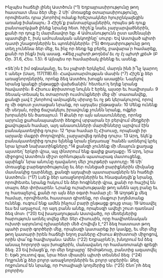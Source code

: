 
Ինչպես հաճելի լինել Աստծուն
(^1) Եղբայրասիրությունը թող հաստատ մնա ձեր մեջ։ 2 Մի՛ մոռացեք օտարասիրությունը, որովհետեւ դրա շնորհիվ
ոմանք հրեշտակներ հյուրընկալեցին առանց իմանալու։ 3 Հիշե՛ք բանտարկյալներին, որպես թե դուք բանտարկված
լինեք նրանց հետ. հիշե՛ք նաեւ չարչարվածներին, քանի որ դուք էլ մարմնավոր եք։ 4 Ամուսնությունն ըստ ամենայնի
պատվելի է, իսկ ամուսնական անկողինը՝ սուրբ։ Եվ Աստված պիտի դատի շնացողներին եւ պոռնիկներին։
(^5) Փողասիրությունը թող տեղ չունենա ձեր մեջ, եւ ինչ որ ձեռք եք բերել, բավարա՛ր համարեք, քանի որ ինքն իսկ ասաց.
_«Քեզ չպիտի թողնեմ եւ ոչ էլ պիտի լքեմ»_ (Բ Օր. 31.6, Հես. 1.5)։ 6 Այնպես որ համարձակ լինենք եւ ասենք.


«Տե՛րն է իմ օգնականը,
եւ ես չպիտի երկնչեմ,
մարդն ինձ ի՞նչ կարող է անել» (Սաղ. 117(118).6)։
Հավատարմության մասին
(^7) Հիշե՛ք ձեր առաջնորդներին, որոնք ձեզ Աստծու խոսքն ասացին։ Նայելով նրանց կյանքի ընթացքի վախճանին՝
հետեւո՛ղ եղեք նրանց հավատին։ 8 Հիսուս Քրիստոսը նույնն է երեկ, այսօր եւ հավիտյան։ 9 Տեսակ-տեսակ եւ օտարոտի
ուսմունքների մեջ մի՛ տատանվեք, քանզի լավ է շնորհով ամրացնել սիրտը եւ ոչ թե կերակուրով, որով ոչ մի օգուտ
չստացան նրանք, որ այդպես ընթացան։ 10 Մենք ունենք մի սեղան, որից ճաշակելու իրավունք չունեն նրանք, ովքեր
խորանին են ծառայում։ 11 Քանի որ այն անասունները, որոնց արյունը քահանայապետի ձեռքով սրբարան էր բերվում
մեղքերի քավության համար, այդ անասունների մարմինները այրվում էին բանակատեղիից դուրս։ 12 Դրա համար էլ
Հիսուսը, որպեսզի իր արյամբ մաքրի ժողովրդին, չարչարվեց դռնից դուրս։ 13 Արդ, եկե՛ք բանակատեղիից դուրս ելնենք
նրան ընդառաջ՝ հանձն առնելով կրել նրա կրած նախատինքները.^14 քանզի չունենք մի մնայուն քաղաք այստեղ՝ երկրի
վրա, այլ փնտրում ենք գալիք քաղաքը։ 15 Արդ, նրա միջոցով Աստծուն միշտ օրհնության պատարագ մատուցենք,
այսինքն՝ նրա անունը դավանող մեր շուրթերի պտուղը։ 16 Մի՛ մոռացեք բարեգործությունը եւ ձեր ունեցած բարիքներին
միմյանց մասնակից դարձնելը, քանզի այդպիսի պատարագներն են հաճելի Աստծուն։
(^17) Լսե՛ք ձեր առաջնորդներին եւ հնազանդվե՛ք նրանց, որովհետեւ նրանք հսկում են ձեր հոգիների վրա, քանի որ
հաշիվ են տալու ձեր փոխարեն։ Նրանք ուրախությամբ թող անեն այդ բանը եւ ոչ հառաչելով, քանի որ այն ձեր օգտի
համար չէ։ 18 Աղոթե՛ք մեզ համար, որովհետեւ հաստատ գիտենք, որ մաքուր խղճմտանք ունենք. ուզում ենք ամեն ինչում
բարի ընթացք ցույց տալ։ 19 Առավել եւս եմ աղաչում, որ այդ բանն անեք, որպեսզի ավելի շուտ դառնամ ձեզ մոտ։
(^20) Եվ խաղաղության Աստվածը, որ մեռելներից հարություն առնել տվեց մեր Տեր Հիսուսին, որը հավիտենական
ուխտի արյունով ոչխարների մեծ Հովիվն է,^21 ձեզ հաստատ թող պահի բարի գործերի մեջ, որպեսզի կատարեք իր
կամքը, եւ մեր մեջ թող կատարի իրեն հաճելի եղող բաները Հիսուս Քրիստոսի միջոցով, որին փա՜ռք հավիտյանս։ Ամեն։
(^22) Եղբայրնե՛ր, խնդրում եմ ձեզ անսալ հորդորի այս խոսքերին, մանավանդ որ համառոտակի գրեցի ձեզ։ 23 Եվ
իմացե՛ք, որ մեր եղբայրը՝ Տիմոթեոսը, բանտից ազատվել է։ Եթե շուտով գա, նրա հետ միասին պիտի տեսնեմ ձեզ։
(^24) Ողջունե՛ք ձեր բոլոր առաջնորդներին եւ բոլոր սրբերին։ Ձեզ ողջունում են նրանք, որ Իտալիայի կողմերից են։
(^25) Շնո՜րհ ձեզ բոլորիդ։

